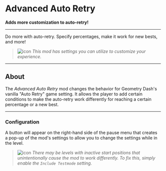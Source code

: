 # Advanced Auto Retry
**Adds more customization to auto-retry!**

---

Do more with auto-retry. Specify percentages, make it work for new bests, and more!

> ![icon](frame:collaborationIcon_001.png) <cg>*This mod has settings you can utilize to customize your experience.*</c>

---

## About
The *Advanced Auto Retry* mod changes the behavior for Geometry Dash's vanilla "Auto Retry" game setting. It allows the player to add certain conditions to make the auto-retry work differently for reaching a certain percentage or a new best.

---

### Configuration
A button will appear on the right-hand side of the pause menu that creates a pop-up of the mod's settings to allow you to change the settings while in the level.

> ![icon](frame:GJ_infoIcon_001.png?scale=0.875) <cj>*There may be levels with inactive start positions that unintentionally cause the mod to work differently. To fix this, simply enable the `Include Testmode` setting.*</c>
